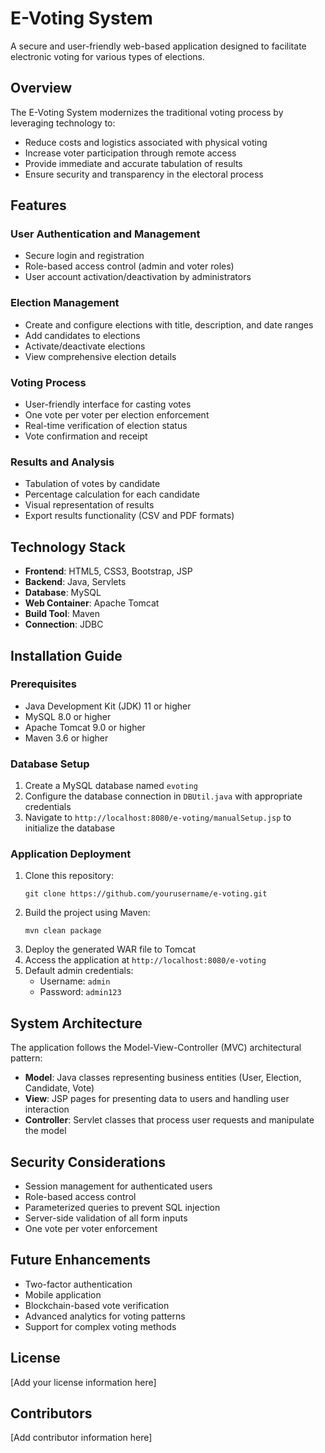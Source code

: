 # E-Voting System

A secure and user-friendly web-based application designed to facilitate electronic voting for various types of elections.

## Overview

The E-Voting System modernizes the traditional voting process by leveraging technology to:
- Reduce costs and logistics associated with physical voting
- Increase voter participation through remote access
- Provide immediate and accurate tabulation of results
- Ensure security and transparency in the electoral process

## Features

### User Authentication and Management
- Secure login and registration
- Role-based access control (admin and voter roles)
- User account activation/deactivation by administrators

### Election Management
- Create and configure elections with title, description, and date ranges
- Add candidates to elections
- Activate/deactivate elections
- View comprehensive election details

### Voting Process
- User-friendly interface for casting votes
- One vote per voter per election enforcement
- Real-time verification of election status
- Vote confirmation and receipt

### Results and Analysis
- Tabulation of votes by candidate
- Percentage calculation for each candidate
- Visual representation of results
- Export results functionality (CSV and PDF formats)

## Technology Stack

- **Frontend**: HTML5, CSS3, Bootstrap, JSP
- **Backend**: Java, Servlets
- **Database**: MySQL
- **Web Container**: Apache Tomcat
- **Build Tool**: Maven
- **Connection**: JDBC

## Installation Guide

### Prerequisites
- Java Development Kit (JDK) 11 or higher
- MySQL 8.0 or higher
- Apache Tomcat 9.0 or higher
- Maven 3.6 or higher

### Database Setup
1. Create a MySQL database named `evoting`
2. Configure the database connection in `DBUtil.java` with appropriate credentials
3. Navigate to `http://localhost:8080/e-voting/manualSetup.jsp` to initialize the database

### Application Deployment
1. Clone this repository:
   ```
   git clone https://github.com/yourusername/e-voting.git
   ```
2. Build the project using Maven:
   ```
   mvn clean package
   ```
3. Deploy the generated WAR file to Tomcat
4. Access the application at `http://localhost:8080/e-voting`
5. Default admin credentials: 
   - Username: `admin`
   - Password: `admin123`

## System Architecture

The application follows the Model-View-Controller (MVC) architectural pattern:
- **Model**: Java classes representing business entities (User, Election, Candidate, Vote)
- **View**: JSP pages for presenting data to users and handling user interaction
- **Controller**: Servlet classes that process user requests and manipulate the model

## Security Considerations

- Session management for authenticated users
- Role-based access control
- Parameterized queries to prevent SQL injection
- Server-side validation of all form inputs
- One vote per voter enforcement

## Future Enhancements

- Two-factor authentication
- Mobile application
- Blockchain-based vote verification
- Advanced analytics for voting patterns
- Support for complex voting methods

## License

[Add your license information here]

## Contributors

[Add contributor information here] 
